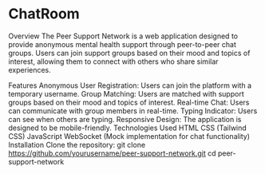# ChatRoom
Overview
The Peer Support Network is a web application designed to provide anonymous mental health support through peer-to-peer chat groups. Users can join support groups based on their mood and topics of interest, allowing them to connect with others who share similar experiences.

Features
Anonymous User Registration: Users can join the platform with a temporary username.
Group Matching: Users are matched with support groups based on their mood and topics of interest.
Real-time Chat: Users can communicate with group members in real-time.
Typing Indicator: Users can see when others are typing.
Responsive Design: The application is designed to be mobile-friendly.
Technologies Used
HTML
CSS (Tailwind CSS)
JavaScript
WebSocket (Mock implementation for chat functionality)
Installation
Clone the repository:
git clone https://github.com/yourusername/peer-support-network.git
cd peer-support-network
